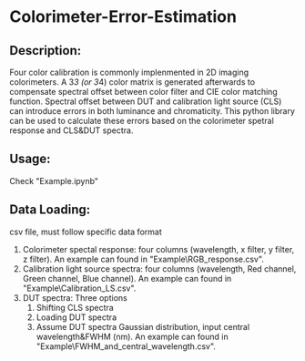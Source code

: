 # Colorimeter-Error-Estimation
## Description:
Four color calibration is commonly implenmented in 2D imaging colorimeters. A 3*3 (or 3*4) color matrix is generated afterwards to compensate spectral offset between color filter and CIE color matching function. Spectral offset between DUT and calibration light source (CLS) can introduce errors in both luminance and chromaticity. This python library can be used to calculate these errors based on the colorimeter spetral response and CLS&amp;DUT spectra.
## Usage:
Check "Example.ipynb"
## Data Loading: 
csv file, must follow specific data format
1. Colorimeter spectal response: four columns (wavelength, x filter, y filter, z filter). An example can found in "Example\\RGB_response.csv".
2. Calibration light source spectra: four columns (wavelength, Red channel, Green channel, Blue channel). An example can found in "Example\\Calibration_LS.csv".
3. DUT spectra: Three options
	1) Shifting CLS spectra
	2) Loading DUT spectra
	3) Assume DUT spectra Gaussian distribution, input central wavelength&FWHM (nm). An example can found in "Example\\FWHM_and_central_wavelength.csv".
